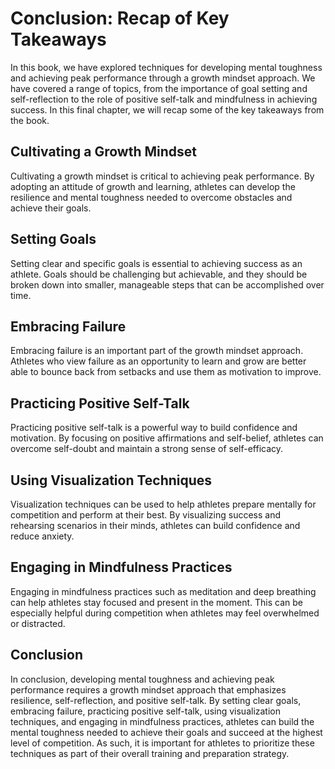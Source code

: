 Conclusion: Recap of Key Takeaways
==================================

In this book, we have explored techniques for developing mental toughness and achieving peak performance through a growth mindset approach. We have covered a range of topics, from the importance of goal setting and self-reflection to the role of positive self-talk and mindfulness in achieving success. In this final chapter, we will recap some of the key takeaways from the book.

Cultivating a Growth Mindset
----------------------------

Cultivating a growth mindset is critical to achieving peak performance. By adopting an attitude of growth and learning, athletes can develop the resilience and mental toughness needed to overcome obstacles and achieve their goals.

Setting Goals
-------------

Setting clear and specific goals is essential to achieving success as an athlete. Goals should be challenging but achievable, and they should be broken down into smaller, manageable steps that can be accomplished over time.

Embracing Failure
-----------------

Embracing failure is an important part of the growth mindset approach. Athletes who view failure as an opportunity to learn and grow are better able to bounce back from setbacks and use them as motivation to improve.

Practicing Positive Self-Talk
-----------------------------

Practicing positive self-talk is a powerful way to build confidence and motivation. By focusing on positive affirmations and self-belief, athletes can overcome self-doubt and maintain a strong sense of self-efficacy.

Using Visualization Techniques
------------------------------

Visualization techniques can be used to help athletes prepare mentally for competition and perform at their best. By visualizing success and rehearsing scenarios in their minds, athletes can build confidence and reduce anxiety.

Engaging in Mindfulness Practices
---------------------------------

Engaging in mindfulness practices such as meditation and deep breathing can help athletes stay focused and present in the moment. This can be especially helpful during competition when athletes may feel overwhelmed or distracted.

Conclusion
----------

In conclusion, developing mental toughness and achieving peak performance requires a growth mindset approach that emphasizes resilience, self-reflection, and positive self-talk. By setting clear goals, embracing failure, practicing positive self-talk, using visualization techniques, and engaging in mindfulness practices, athletes can build the mental toughness needed to achieve their goals and succeed at the highest level of competition. As such, it is important for athletes to prioritize these techniques as part of their overall training and preparation strategy.
